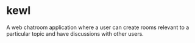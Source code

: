 # kewl
A web chatroom application where a user can create rooms relevant to a particular topic and have discussions with other users.
